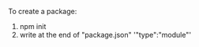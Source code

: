 To create a package:
 <ol>
  <li> npm init </li>
  <li> write at the end of "package.json" 
    '"type":"module"' </li>
 </ol> 
